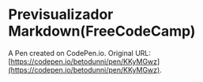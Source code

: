 # Previsualizador Markdown(FreeCodeCamp)

A Pen created on CodePen.io. Original URL: [https://codepen.io/betodunni/pen/KKyMGwz](https://codepen.io/betodunni/pen/KKyMGwz).


